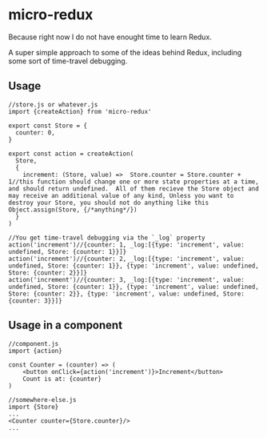 # micro-redux
Because right now I do not have enought time to learn Redux.

A super simple approach to some of the ideas behind Redux, including some sort of time-travel debugging.

## Usage
```
//store.js or whatever.js
import {createAction} from 'micro-redux'

export const Store = {
  counter: 0,
}

export const action = createAction(
  Store,
  {
    increment: (Store, value) =>  Store.counter = Store.counter + 1//this function should change one or more state properties at a time, and should return undefined.  All of them recieve the Store object and may receive an additional value of any kind, Unless you want to destroy your Store, you should not do anything like this Object.assign(Store, {/*anything*/})
  }
)

//You get time-travel debugging via the `_log` property
action('increment')//{counter: 1, _log:[{type: 'increment', value: undefined, Store: {counter: 1}}]}
action('increment')//{counter: 2, _log:[{type: 'increment', value: undefined, Store: {counter: 1}}, {type: 'increment', value: undefined, Store: {counter: 2}}]}
action('increment')//{counter: 3, _log:[{type: 'increment', value: undefined, Store: {counter: 1}}, {type: 'increment', value: undefined, Store: {counter: 2}}, {type: 'increment', value: undefined, Store: {counter: 3}}]}
```

## Usage in a component
```
//component.js
import {action}

const Counter = (counter) => (
	<button onClick={action('increment')}>Increment</button>
	Count is at: {counter}
)

//somewhere-else.js
import {Store}
...
<Counter counter={Store.counter}/>
...
```